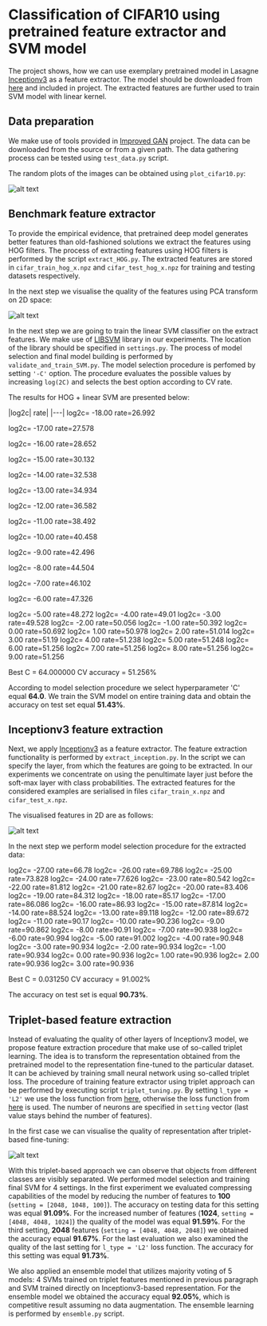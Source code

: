 # Classification of CIFAR10 using pretrained feature extractor and SVM model

The project shows, how we can use exemplary pretrained model in Lasagne [Inceptionv3](https://github.com/Lasagne/Recipes/blob/master/modelzoo/inception_v3.py]) as a feature extractor. The model should be downloaded from [here](https://s3.amazonaws.com/lasagne/recipes/pretrained/imagenet/inception_v3.pkl) and included in project. The extracted features are further used to train SVM model with linear kernel. 

##  Data preparation

We make use of tools provided in [Improved GAN](https://github.com/openai/improved-gan]) project. The data can be downloaded from the source or from a given path. The data gathering process can be tested using `test_data.py` script.

The random plots of the images can be obtained using `plot_cifar10.py`:
 
 ![alt text](cifar_sample.png)
 
## Benchmark feature extractor

To provide the empirical evidence, that pretrained deep model generates better features than old-fashioned solutions we extract the features using HOG filters. The process of extracting features using HOG filters is performed by the script `extract_HOG.py`. The extracted features are stored in `cifar_train_hog_x.npz` and `cifar_test_hog_x.npz` for training and testing datasets respectively. 

In the next step we visualise the quality of the features using PCA transform on 2D space:

 ![alt text](pca_cifar_train_hog_x.npz.png)
 
In the next step we are going to train the linear SVM classifier on the extract features. We make use of [LIBSVM](https://www.csie.ntu.edu.tw/~cjlin/libsvm/) library in our experiments. The location of the library should be specified in `settings.py`. The process of model selection and final model building is performed by `validate_and_train_SVM.py`. The model selection procedure is perfomed by setting `'-C'` option. The procedure evaluates the possible values by increasing `log(2C)` and selects the best option according to CV rate.


The results for HOG + linear SVM are presented below:

|log2c| rate|
|---|
log2c= -18.00	rate=26.992

log2c= -17.00	rate=27.578

log2c= -16.00	rate=28.652

log2c= -15.00	rate=30.132

log2c= -14.00	rate=32.538

log2c= -13.00	rate=34.934

log2c= -12.00	rate=36.582

log2c= -11.00	rate=38.492

log2c= -10.00	rate=40.458

log2c=  -9.00	rate=42.496

log2c=  -8.00	rate=44.504

log2c=  -7.00	rate=46.102

log2c=  -6.00	rate=47.326

log2c=  -5.00	rate=48.272
log2c=  -4.00	rate=49.01
log2c=  -3.00	rate=49.528
log2c=  -2.00	rate=50.056
log2c=  -1.00	rate=50.392
log2c=   0.00	rate=50.692
log2c=   1.00	rate=50.978
log2c=   2.00	rate=51.014
log2c=   3.00	rate=51.19
log2c=   4.00	rate=51.238
log2c=   5.00	rate=51.248
log2c=   6.00	rate=51.256
log2c=   7.00	rate=51.256
log2c=   8.00	rate=51.256
log2c=   9.00	rate=51.256

Best C = 64.000000  CV accuracy = 51.256%

According to model selection procedure we select hyperparameter 'C' equal **64.0**. We train the SVM model on entire training data and obtain the accuracy on test set equal **51.43%**.

## Inceptionv3 feature extraction

Next, we apply [Inceptionv3](https://github.com/Lasagne/Recipes/blob/master/modelzoo/inception_v3.py]) as a feature extractor. The feature extraction functionality is performed by `extract_inception.py`. In the script we can specify the layer, from which the features are going to be extracted. In our experiments we concentrate on using the penultimate layer just before the soft-max layer with class probabilities. The extracted features for the considered examples are serialised in files `cifar_train_x.npz` and `cifar_test_x.npz`. 

The visualised features in 2D are as follows:

![alt text](pca_cifar_train_x.npz.png)

In the next step we perform model selection procedure for the extracted data:

log2c= -27.00	rate=66.78
log2c= -26.00	rate=69.786
log2c= -25.00	rate=73.828
log2c= -24.00	rate=77.626
log2c= -23.00	rate=80.542
log2c= -22.00	rate=81.812
log2c= -21.00	rate=82.67
log2c= -20.00	rate=83.406
log2c= -19.00	rate=84.312
log2c= -18.00	rate=85.17
log2c= -17.00	rate=86.086
log2c= -16.00	rate=86.93
log2c= -15.00	rate=87.814
log2c= -14.00	rate=88.524
log2c= -13.00	rate=89.118
log2c= -12.00	rate=89.672
log2c= -11.00	rate=90.17
log2c= -10.00	rate=90.236
log2c=  -9.00	rate=90.862
log2c=  -8.00	rate=90.91
log2c=  -7.00	rate=90.938
log2c=  -6.00	rate=90.994
log2c=  -5.00	rate=91.002
log2c=  -4.00	rate=90.948
log2c=  -3.00	rate=90.934
log2c=  -2.00	rate=90.934
log2c=  -1.00	rate=90.934
log2c=   0.00	rate=90.936
log2c=   1.00	rate=90.936
log2c=   2.00	rate=90.936
log2c=   3.00	rate=90.936

Best C = 0.031250  CV accuracy = 91.002%

The accuracy on test set is equal **90.73%**. 

## Triplet-based feature extraction

Instead of evaluating the quality of other layers of Inceptionv3 model, we propose feature extraction procedure that make use of so-called triplet learning. The idea is to transform the representation obtained from the pretrained model to the representation fine-tuned to the particular dataset. It can be achieved by training small neural network using so-called triplet loss. The procedure of training feature extractor using triplet approach can be performed by executing script `triplet_tuning.py`. By setting `l_type = 'L2'` we use the loss function from [here](https://www.cv-foundation.org/openaccess/content_cvpr_2015/papers/Schroff_FaceNet_A_Unified_2015_CVPR_paper.pdf), otherwise the loss function from [here](https://arxiv.org/abs/1704.02227) is used. The number of neurons are specified in `setting` vector (last value stays behind the number of features).
  
In the first case we can visualise the quality of representation after triplet-based fine-tuning:

![alt text](pca_cifar_train_triplet_100_x.npz.png)

With this triplet-based approach we can observe that objects from different classes are visibly separated. We performed model selection and training final SVM for 4 settings. In the first experiment we evaluated compressing capabilities of the model by reducing the number of features to **100** (`setting = [2048, 1048, 100]`). The accuracy on testing data for this setting was equal **91.09%**. For the increased number of features (**1024**, `setting = [4048, 4048, 1024]`) the quality of the model was equal **91.59%**. For the third setting, **2048** features (`setting = [4048, 4048, 2048]`) we obtained the accuracy equal **91.67%**. For the last evaluation we also examined the quality of the last setting for `l_type = 'L2'` loss function. The accuracy for this setting was equal **91.73%**. 
 
We also applied an ensemble model that utilizes majority voting of 5 models: 4 SVMs trained on triplet features mentioned in previous paragraph and SVM trained directly on Inceptionv3-based representation. For the ensemble model we obtained the accuracy equal **92.05%**, which is competitive result assuming no data augmentation. The ensemble learning is performed by `ensemble.py` script. 
